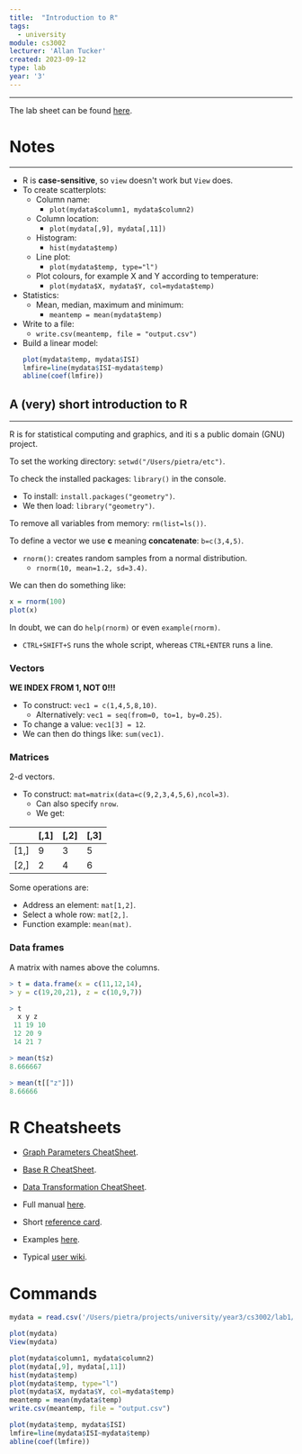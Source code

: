 ```yaml
---
title:  "Introduction to R"
tags:
  - university
module: cs3002
lecturer: 'Allan Tucker'
created: 2023-09-12
type: lab
year: '3'
---
```

---
The lab sheet can be found [here](assets/university/year3/R_IntroLab_v3.pdf).

# Notes
---
- R is **case-sensitive**, so `view` doesn't work but `View` does.
- To create scatterplots:
    - Column name:
        - `plot(mydata$column1, mydata$column2)`
    - Column location:
        - `plot(mydata[,9], mydata[,11])`
    - Histogram:
        - `hist(mydata$temp)`
    - Line plot:
        - `plot(mydata$temp, type="l")`
    - Plot colours, for example X and Y according to temperature:
        - `plot(mydata$X, mydata$Y, col=mydata$temp)`
- Statistics:
    - Mean, median, maximum and minimum:
        - `meantemp = mean(mydata$temp)`
- Write to a file:
    - `write.csv(meantemp, file = "output.csv")`
- Build a linear model:
    ```r
    plot(mydata$temp, mydata$ISI)
    lmfire=line(mydata$ISI~mydata$temp)
    abline(coef(lmfire))
    ```

## A (very) short introduction to R
---
R is for statistical computing and graphics, and iti s a public domain (GNU) project.

To set the working directory: `setwd("/Users/pietra/etc")`.

To check the installed packages: `library()` in the console.
- To install: `install.packages("geometry")`.
- We then load: `library("geometry")`.

To remove all variables from memory: `rm(list=ls())`.

To define a vector we use **c** meaning **concatenate**: `b=c(3,4,5)`.

- `rnorm()`: creates random samples from a normal distribution.
    - `rnorm(10, mean=1.2, sd=3.4)`.

We can then do something like:

```r
x = rnorm(100)
plot(x)
```

In doubt, we can do `help(rnorm)` or even `example(rnorm)`.

- `CTRL+SHIFT+S` runs the whole script, whereas `CTRL+ENTER` runs a line.

### Vectors
**WE INDEX FROM 1, NOT 0!!!**

- To construct: `vec1 = c(1,4,5,8,10)`.
    - Alternatively: `vec1 = seq(from=0, to=1, by=0.25)`.
- To change a value: `vec1[3] = 12`.
- We can then do things like: `sum(vec1)`.

### Matrices
2-d vectors.

- To construct: `mat=matrix(data=c(9,2,3,4,5,6),ncol=3)`.
    - Can also specify `nrow`.
    - We get:

|        | \[,1\] | \[,2\] | \[,3\] |
| ------ | ------ | ------ | ------ |
| \[1,\] | 9      | 3      | 5      |
| \[2,\] | 2      | 4      | 6      | 

Some operations are: 
- Address an element: `mat[1,2]`.
- Select a whole row: `mat[2,]`.
- Function example: `mean(mat)`.

### Data frames
A matrix with names above the columns.

```r
> t = data.frame(x = c(11,12,14),
> y = c(19,20,21), z = c(10,9,7))

> t
  x y z
 11 19 10
 12 20 9
 14 21 7

> mean(t$z)
8.666667

> mean(t[["z"]])
8.66666
```

# R Cheatsheets
- [Graph Parameters CheatSheet](assets/university/year3/R_Graph_Parameters_CheatSheet.pdf).
- [Base R CheatSheet](assets/university/year3/Base_R_CheatSheet.pdf).
- [Data Transformation CheatSheet](assets/university/year3/R_Data_Transformation_CheatSheet.pdf).

- Full manual [here](http://cran.r-project.org/doc/manuals/%20R-intro.pdf).
- Short [reference card](http://zoonek2.free.fr/UNIX/48_R/all.html).
- Examples [here](http://rwiki.sciviews.org/doku.php).
- Typical [user wiki](http://www.statmethods.net/).

# Commands
```r
mydata = read.csv('/Users/pietra/projects/university/year3/cs3002/lab1/forestfires.csv', sep=',')

plot(mydata)
View(mydata)

plot(mydata$column1, mydata$column2)
plot(mydata[,9], mydata[,11])
hist(mydata$temp)
plot(mydata$temp, type="l")
plot(mydata$X, mydata$Y, col=mydata$temp)
meantemp = mean(mydata$temp)
write.csv(meantemp, file = "output.csv")

plot(mydata$temp, mydata$ISI)
lmfire=line(mydata$ISI~mydata$temp)
abline(coef(lmfire))
```